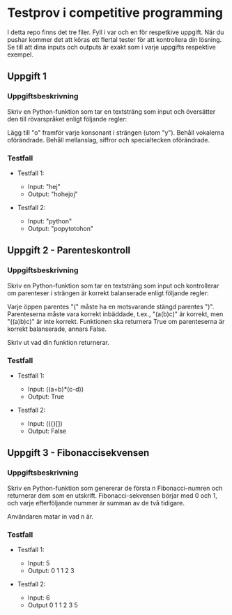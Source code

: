 # Testprov i competitive programming

I detta repo finns det tre filer. Fyll i var och en för respetkive uppgift. När du pushar kommer det att köras ett flertal tester för att kontrollera din lösning. Se till att dina inputs och outputs är exakt som i varje uppgifts respektive exempel.

## Uppgift 1

### Uppgiftsbeskrivning

Skriv en Python-funktion som tar en textsträng som input och översätter den till rövarspråket enligt följande regler:

Lägg till "o" framför varje konsonant i strängen (utom "y").
Behåll vokalerna oförändrade.
Behåll mellanslag, siffror och specialtecken oförändrade.

### Testfall

- Testfall 1:
    - Input: "hej"
    - Output: "hohejoj"

- Testfall 2:
    - Input: "python"
    - Output: "popytotohon"

## Uppgift 2 - Parenteskontroll

### Uppgiftsbeskrivning

Skriv en Python-funktion som tar en textsträng som input och kontrollerar om parenteser i strängen är korrekt balanserade enligt följande regler:

Varje öppen parentes "(" måste ha en motsvarande stängd parentes ")".
Parenteserna måste vara korrekt inbäddade, t.ex., "(a(b)c)" är korrekt, men "((a)b)c)" är inte korrekt.
Funktionen ska returnera True om parenteserna är korrekt balanserade, annars False.

Skriv ut vad din funktion returnerar.

### Testfall

- Testfall 1:
    - Input: ((a+b)*(c-d))
    - Output: True

- Testfall 2:
    - Input: (({}[])
    - Output: False

## Uppgift 3 - Fibonaccisekvensen

### Uppgiftsbeskrivning

Skriv en Python-funktion som genererar de första n Fibonacci-numren och returnerar dem som en utskrift. Fibonacci-sekvensen börjar med 0 och 1, och varje efterföljande nummer är summan av de två tidigare.

Användaren matar in vad n är.

### Testfall

- Testfall 1:
    - Input: 5
    - Output: 0 1 1 2 3

- Testfall 2:
    - Input: 6
    - Output 0 1 1 2 3 5
